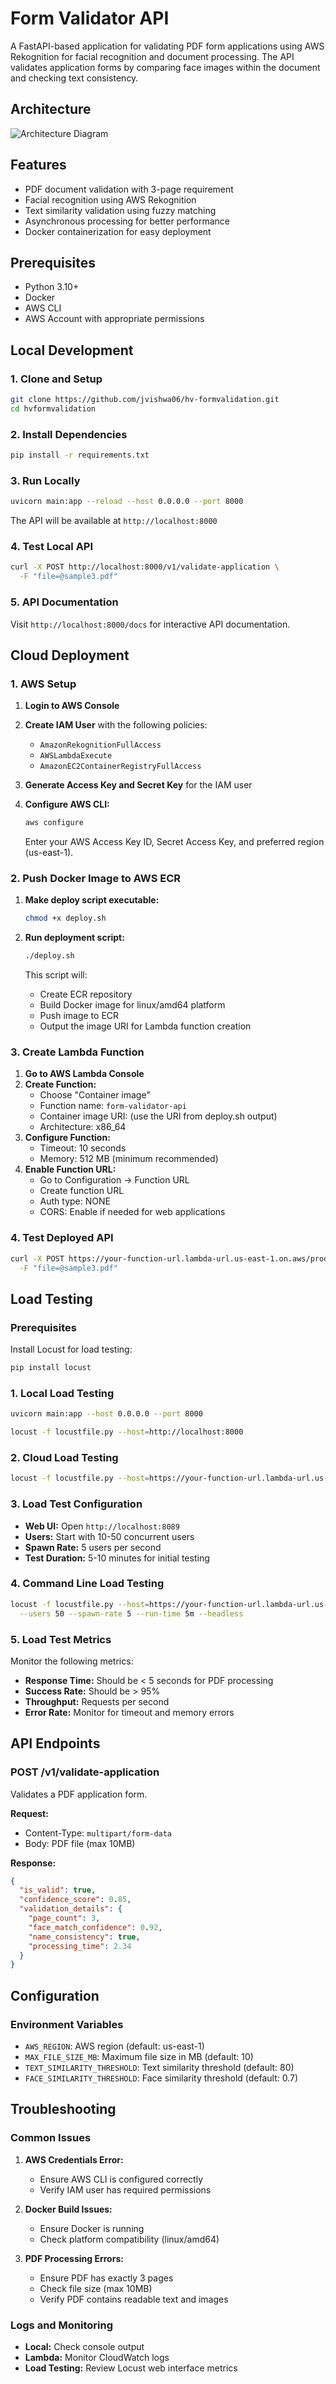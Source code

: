 # Form Validator API

A FastAPI-based application for validating PDF form applications using AWS Rekognition for facial recognition and document processing. The API validates application forms by comparing face images within the document and checking text consistency.

## Architecture

![Architecture Diagram](./architecture.png)

## Features

- PDF document validation with 3-page requirement
- Facial recognition using AWS Rekognition
- Text similarity validation using fuzzy matching
- Asynchronous processing for better performance
- Docker containerization for easy deployment

## Prerequisites

- Python 3.10+
- Docker
- AWS CLI
- AWS Account with appropriate permissions

## Local Development

### 1. Clone and Setup

```bash
git clone https://github.com/jvishwa06/hv-formvalidation.git
cd hvformvalidation
```

### 2. Install Dependencies

```bash
pip install -r requirements.txt
```

### 3. Run Locally

```bash
uvicorn main:app --reload --host 0.0.0.0 --port 8000
```

The API will be available at `http://localhost:8000`

### 4. Test Local API

```bash
curl -X POST http://localhost:8000/v1/validate-application \
  -F "file=@sample3.pdf"
```

### 5. API Documentation

Visit `http://localhost:8000/docs` for interactive API documentation.

## Cloud Deployment

### 1. AWS Setup

1. **Login to AWS Console**
2. **Create IAM User** with the following policies:
   - `AmazonRekognitionFullAccess`
   - `AWSLambdaExecute`
   - `AmazonEC2ContainerRegistryFullAccess`
3. **Generate Access Key and Secret Key** for the IAM user
4. **Configure AWS CLI:**
   ```bash
   aws configure
   ```

   Enter your AWS Access Key ID, Secret Access Key, and preferred region (us-east-1).

### 2. Push Docker Image to AWS ECR

1. **Make deploy script executable:**
   ```bash
   chmod +x deploy.sh
   ```

2. **Run deployment script:**
   ```bash
   ./deploy.sh
   ```

   This script will:
   - Create ECR repository
   - Build Docker image for linux/amd64 platform
   - Push image to ECR
   - Output the image URI for Lambda function creation

### 3. Create Lambda Function

1. **Go to AWS Lambda Console**
2. **Create Function:**
   - Choose "Container image"
   - Function name: `form-validator-api`
   - Container image URI: (use the URI from deploy.sh output)
   - Architecture: x86_64
3. **Configure Function:**
   - Timeout: 10 seconds
   - Memory: 512 MB (minimum recommended)
4. **Enable Function URL:**
   - Go to Configuration → Function URL
   - Create function URL
   - Auth type: NONE
   - CORS: Enable if needed for web applications

### 4. Test Deployed API

```bash
curl -X POST https://your-function-url.lambda-url.us-east-1.on.aws/prod/v1/validate-application \
  -F "file=@sample3.pdf"
```

## Load Testing

### Prerequisites

Install Locust for load testing:

```bash
pip install locust
```

### 1. Local Load Testing

```bash
uvicorn main:app --host 0.0.0.0 --port 8000

locust -f locustfile.py --host=http://localhost:8000
```

### 2. Cloud Load Testing

```bash
locust -f locustfile.py --host=https://your-function-url.lambda-url.us-east-1.on.aws
```

### 3. Load Test Configuration

- **Web UI:** Open `http://localhost:8089`
- **Users:** Start with 10-50 concurrent users
- **Spawn Rate:** 5 users per second
- **Test Duration:** 5-10 minutes for initial testing

### 4. Command Line Load Testing

```bash
locust -f locustfile.py --host=https://your-function-url.lambda-url.us-east-1.on.aws \
  --users 50 --spawn-rate 5 --run-time 5m --headless
```

### 5. Load Test Metrics

Monitor the following metrics:
- **Response Time:** Should be < 5 seconds for PDF processing
- **Success Rate:** Should be > 95%
- **Throughput:** Requests per second
- **Error Rate:** Monitor for timeout and memory errors

## API Endpoints

### POST /v1/validate-application

Validates a PDF application form.

**Request:**
- Content-Type: `multipart/form-data`
- Body: PDF file (max 10MB)

**Response:**
```json
{
  "is_valid": true,
  "confidence_score": 0.85,
  "validation_details": {
    "page_count": 3,
    "face_match_confidence": 0.92,
    "name_consistency": true,
    "processing_time": 2.34
  }
}
```

## Configuration

### Environment Variables

- `AWS_REGION`: AWS region (default: us-east-1)
- `MAX_FILE_SIZE_MB`: Maximum file size in MB (default: 10)
- `TEXT_SIMILARITY_THRESHOLD`: Text similarity threshold (default: 80)
- `FACE_SIMILARITY_THRESHOLD`: Face similarity threshold (default: 0.7)

## Troubleshooting

### Common Issues

1. **AWS Credentials Error:**
   - Ensure AWS CLI is configured correctly
   - Verify IAM user has required permissions

2. **Docker Build Issues:**
   - Ensure Docker is running
   - Check platform compatibility (linux/amd64)

3. **PDF Processing Errors:**
   - Ensure PDF has exactly 3 pages
   - Check file size (max 10MB)
   - Verify PDF contains readable text and images

### Logs and Monitoring

- **Local:** Check console output
- **Lambda:** Monitor CloudWatch logs
- **Load Testing:** Review Locust web interface metrics